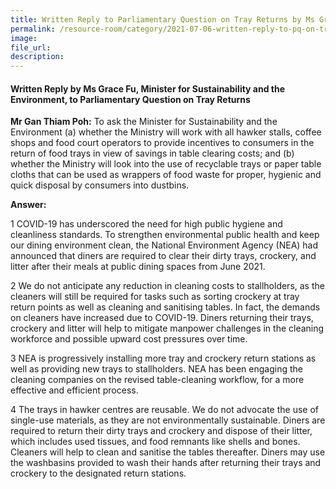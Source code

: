 ```yaml
---  
title: Written Reply to Parliamentary Question on Tray Returns by Ms Grace Fu, Minister for Sustainability and the Environment  
permalink: /resource-room/category/2021-07-06-written-reply-to-pq-on-tray-returns/
image:  
file_url:  
description:  
---  
```


#### Written Reply by Ms Grace Fu, Minister for Sustainability and the Environment, to Parliamentary Question on Tray Returns

**Mr Gan Thiam Poh:** To ask the Minister for Sustainability and the Environment (a) whether the Ministry will work with all hawker stalls, coffee shops and food court operators to provide incentives to consumers in the return of food trays in view of savings in table clearing costs; and (b) whether the Ministry will look into the use of recyclable trays or paper table cloths that can be used as wrappers of food waste for proper, hygienic and quick disposal by consumers into dustbins.

**Answer:**

1 COVID-19 has underscored the need for high public hygiene and cleanliness standards. To strengthen environmental public health and keep our dining environment clean, the National Environment Agency (NEA) had announced that diners are required to clear their dirty trays, crockery, and litter after their meals at public dining spaces from June 2021. 

2 We do not anticipate any reduction in cleaning costs to stallholders, as the cleaners will still be required for tasks such as sorting crockery at tray return points as well as cleaning and sanitising tables. In fact, the demands on cleaners have increased due to COVID-19. Diners returning their trays, crockery and litter will help to mitigate manpower challenges in the cleaning workforce and possible upward cost pressures over time.

3 NEA is progressively installing more tray and crockery return stations as well as providing new trays to stallholders. NEA has been engaging the cleaning companies on the revised table-cleaning workflow, for a more effective and efficient process. 

4 The trays in hawker centres are reusable. We do not advocate the use of single-use materials, as they are not environmentally sustainable. Diners are required to return their dirty trays and crockery and dispose of their litter, which includes used tissues, and food remnants like shells and bones. Cleaners will help to clean and sanitise the tables thereafter. Diners may use the washbasins provided to wash their hands after returning their trays and crockery to the designated return stations. 
